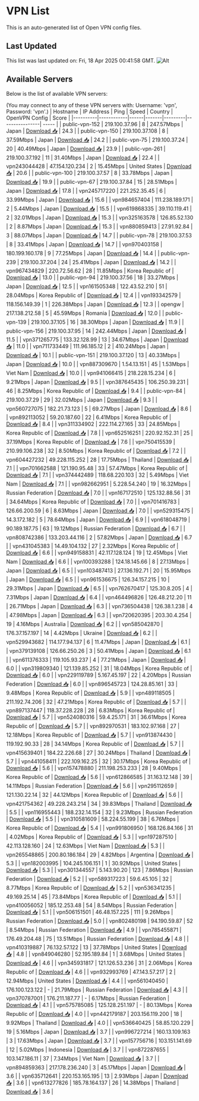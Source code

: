 # VPN List

This is an auto-generated list of Open VPN config files.

## Last Updated

This list was last updated on: Fri, 18 Apr 2025 00:41:58 GMT.
![Alt](https://repobeats.axiom.co/api/embed/186b98318ef1479477931607c1ad7d823f12451f.svg "Repobeats analytics image")

## Available Servers

Below is the list of available VPN servers:

(You may connect to any of these VPN servers with: Username: 'vpn', Password: 'vpn'.)
| Hostname | IP Address | Ping | Speed | Country | OpenVPN Config | Score |
|----------|------------|------|-------|---------|----------------| ----- |
| public-vpn-152 | 219.100.37.96 | 8 | 247.57Mbps | Japan | [Download 📥](./configs/server_0_JP.ovpn) | 24.3 |
| public-vpn-150 | 219.100.37.108 | 8 | 37.59Mbps | Japan | [Download 📥](./configs/server_1_JP.ovpn) | 24.2 |
| public-vpn-75 | 219.100.37.24 | 20 | 40.49Mbps | Japan | [Download 📥](./configs/server_2_JP.ovpn) | 23.9 |
| public-vpn-261 | 219.100.37.192 | 11 | 31.40Mbps | Japan | [Download 📥](./configs/server_3_JP.ovpn) | 22.4 |
| vpn243044428 | 47.154.120.234 | 2 | 15.45Mbps | United States | [Download 📥](./configs/server_4_US.ovpn) | 20.6 |
| public-vpn-100 | 219.100.37.57 | 8 | 33.78Mbps | Japan | [Download 📥](./configs/server_5_JP.ovpn) | 19.9 |
| public-vpn-67 | 219.100.37.84 | 15 | 28.51Mbps | Japan | [Download 📥](./configs/server_6_JP.ovpn) | 17.8 |
| vpn245717220 | 221.252.35.45 | 6 | 33.99Mbps | Japan | [Download 📥](./configs/server_7_JP.ovpn) | 15.6 |
| vpn984657404 | 111.238.189.171 | 2 | 5.44Mbps | Japan | [Download 📥](./configs/server_8_JP.ovpn) | 15.5 |
| vpn619868335 | 39.110.119.41 | 2 | 32.01Mbps | Japan | [Download 📥](./configs/server_9_JP.ovpn) | 15.3 |
| vpn325163578 | 126.85.52.130 | 2 | 8.87Mbps | Japan | [Download 📥](./configs/server_10_JP.ovpn) | 15.3 |
| vpn880859413 | 27.91.92.84 | 3 | 88.07Mbps | Japan | [Download 📥](./configs/server_11_JP.ovpn) | 14.7 |
| public-vpn-78 | 219.100.37.53 | 8 | 33.41Mbps | Japan | [Download 📥](./configs/server_12_JP.ovpn) | 14.7 |
| vpn970403158 | 180.199.160.178 | 9 | 77.25Mbps | Japan | [Download 📥](./configs/server_13_JP.ovpn) | 14.4 |
| public-vpn-239 | 219.100.37.204 | 24 | 25.41Mbps | Japan | [Download 📥](./configs/server_14_JP.ovpn) | 14.2 |
| vpn967434829 | 220.72.56.62 | 28 | 11.85Mbps | Korea Republic of | [Download 📥](./configs/server_15_KR.ovpn) | 13.0 |
| public-vpn-94 | 219.100.37.56 | 18 | 33.27Mbps | Japan | [Download 📥](./configs/server_16_JP.ovpn) | 12.5 |
| vpn161505348 | 122.43.52.210 | 51 | 28.04Mbps | Korea Republic of | [Download 📥](./configs/server_17_KR.ovpn) | 12.4 |
| vpn193342579 | 118.156.149.39 | 1 | 226.38Mbps | Japan | [Download 📥](./configs/server_18_JP.ovpn) | 12.3 |
| opengw | 217.138.212.58 | 5 | 45.59Mbps | Romania | [Download 📥](./configs/server_19_RO.ovpn) | 12.0 |
| public-vpn-139 | 219.100.37.105 | 16 | 38.30Mbps | Japan | [Download 📥](./configs/server_20_JP.ovpn) | 11.9 |
| public-vpn-156 | 219.100.37.95 | 14 | 242.44Mbps | Japan | [Download 📥](./configs/server_21_JP.ovpn) | 11.5 |
| vpn371265775 | 133.32.128.99 | 13 | 34.67Mbps | Japan | [Download 📥](./configs/server_22_JP.ovpn) | 11.0 |
| vpn711733449 | 111.96.185.12 | 2 | 410.24Mbps | Japan | [Download 📥](./configs/server_23_JP.ovpn) | 10.1 |
| public-vpn-151 | 219.100.37.120 | 13 | 40.33Mbps | Japan | [Download 📥](./configs/server_24_JP.ovpn) | 10.0 |
| vpn887309670 | 1.54.13.151 | 45 | 1.53Mbps | Viet Nam | [Download 📥](./configs/server_25_VN.ovpn) | 10.0 |
| vpn941066415 | 218.228.15.234 | 6 | 9.21Mbps | Japan | [Download 📥](./configs/server_26_JP.ovpn) | 9.5 |
| vpn387645435 | 106.250.39.231 | 46 | 8.25Mbps | Korea Republic of | [Download 📥](./configs/server_27_KR.ovpn) | 9.4 |
| public-vpn-84 | 219.100.37.29 | 29 | 32.02Mbps | Japan | [Download 📥](./configs/server_28_JP.ovpn) | 9.3 |
| vpn560727075 | 182.21.73.123 | 5 | 69.27Mbps | Japan | [Download 📥](./configs/server_29_JP.ovpn) | 8.6 |
| vpn892113052 | 59.20.187.60 | 22 | 6.41Mbps | Korea Republic of | [Download 📥](./configs/server_30_KR.ovpn) | 8.4 |
| vpn311334902 | 222.114.27.165 | 33 | 24.85Mbps | Korea Republic of | [Download 📥](./configs/server_31_KR.ovpn) | 7.8 |
| vpn652516251 | 220.92.152.31 | 25 | 37.19Mbps | Korea Republic of | [Download 📥](./configs/server_32_KR.ovpn) | 7.6 |
| vpn750415539 | 210.99.106.238 | 32 | 8.50Mbps | Korea Republic of | [Download 📥](./configs/server_33_KR.ovpn) | 7.2 |
| vpn604427232 | 49.228.115.252 | 28 | 17.75Mbps | Thailand | [Download 📥](./configs/server_34_TH.ovpn) | 7.1 |
| vpn701662588 | 121.190.95.48 | 33 | 57.47Mbps | Korea Republic of | [Download 📥](./configs/server_35_KR.ovpn) | 7.1 |
| vpn374442489 | 118.68.220.103 | 32 | 5.49Mbps | Viet Nam | [Download 📥](./configs/server_36_VN.ovpn) | 7.1 |
| vpn982662951 | 5.228.54.240 | 19 | 16.32Mbps | Russian Federation | [Download 📥](./configs/server_37_RU.ovpn) | 7.0 |
| vpn167172510 | 125.132.88.56 | 31 | 34.64Mbps | Korea Republic of | [Download 📥](./configs/server_38_KR.ovpn) | 7.0 |
| vpn701416783 | 126.66.200.59 | 6 | 8.63Mbps | Japan | [Download 📥](./configs/server_39_JP.ovpn) | 7.0 |
| vpn529315475 | 14.3.172.182 | 5 | 78.64Mbps | Japan | [Download 📥](./configs/server_40_JP.ovpn) | 6.9 |
| vpn618048719 | 90.189.187.75 | 63 | 19.12Mbps | Russian Federation | [Download 📥](./configs/server_41_RU.ovpn) | 6.7 |
| vpn808742386 | 133.203.44.116 | 2 | 57.82Mbps | Japan | [Download 📥](./configs/server_42_JP.ovpn) | 6.7 |
| vpn431045383 | 14.49.104.132 | 27 | 2.32Mbps | Korea Republic of | [Download 📥](./configs/server_43_KR.ovpn) | 6.6 |
| vpn949158831 | 42.117.128.124 | 19 | 12.45Mbps | Viet Nam | [Download 📥](./configs/server_44_VN.ovpn) | 6.6 |
| vpn100393288 | 124.18.145.66 | 8 | 27.13Mbps | Japan | [Download 📥](./configs/server_45_JP.ovpn) | 6.5 |
| vpn103487413 | 27.136.192.71 | 20 | 15.95Mbps | Japan | [Download 📥](./configs/server_46_JP.ovpn) | 6.5 |
| vpn961536675 | 126.34.157.215 | 10 | 29.31Mbps | Japan | [Download 📥](./configs/server_47_JP.ovpn) | 6.5 |
| vpn762670417 | 125.30.8.205 | 4 | 7.31Mbps | Japan | [Download 📥](./configs/server_48_JP.ovpn) | 6.4 |
| vpn464496826 | 126.48.212.20 | 11 | 26.71Mbps | Japan | [Download 📥](./configs/server_49_JP.ovpn) | 6.3 |
| vpn736504438 | 126.38.1.238 | 4 | 47.98Mbps | Japan | [Download 📥](./configs/server_50_JP.ovpn) | 6.3 |
| vpn720620395 | 203.30.4.254 | 19 | 4.16Mbps | Australia | [Download 📥](./configs/server_51_AU.ovpn) | 6.2 |
| vpn585042870 | 176.37.157.197 | 14 | 4.42Mbps | Ukraine | [Download 📥](./configs/server_52_UA.ovpn) | 6.2 |
| vpn529943682 | 114.177.94.137 | 6 | 11.47Mbps | Japan | [Download 📥](./configs/server_53_JP.ovpn) | 6.1 |
| vpn379139108 | 126.66.250.26 | 3 | 50.41Mbps | Japan | [Download 📥](./configs/server_54_JP.ovpn) | 6.1 |
| vpn611376333 | 119.105.93.237 | 4 | 77.21Mbps | Japan | [Download 📥](./configs/server_55_JP.ovpn) | 6.0 |
| vpn319809340 | 121.139.85.252 | 31 | 18.04Mbps | Korea Republic of | [Download 📥](./configs/server_56_KR.ovpn) | 6.0 |
| vpn229119789 | 5.167.45.197 | 22 | 4.20Mbps | Russian Federation | [Download 📥](./configs/server_57_RU.ovpn) | 6.0 |
| vpn896545723 | 124.28.85.161 | 33 | 9.48Mbps | Korea Republic of | [Download 📥](./configs/server_58_KR.ovpn) | 5.9 |
| vpn489118505 | 211.192.74.206 | 32 | 47.21Mbps | Korea Republic of | [Download 📥](./configs/server_59_KR.ovpn) | 5.7 |
| vpn897137447 | 118.37.228.228 | 28 | 6.83Mbps | Korea Republic of | [Download 📥](./configs/server_60_KR.ovpn) | 5.7 |
| vpn524080316 | 59.4.25.171 | 31 | 36.61Mbps | Korea Republic of | [Download 📥](./configs/server_61_KR.ovpn) | 5.7 |
| vpn892970531 | 183.102.97.168 | 27 | 12.18Mbps | Korea Republic of | [Download 📥](./configs/server_62_KR.ovpn) | 5.7 |
| vpn913874430 | 119.192.90.33 | 28 | 34.14Mbps | Korea Republic of | [Download 📥](./configs/server_63_KR.ovpn) | 5.7 |
| vpn415639401 | 184.22.226.68 | 27 | 30.24Mbps | Thailand | [Download 📥](./configs/server_64_TH.ovpn) | 5.7 |
| vpn441058411 | 222.109.162.25 | 32 | 30.17Mbps | Korea Republic of | [Download 📥](./configs/server_65_KR.ovpn) | 5.6 |
| vpn157478880 | 211.198.253.233 | 28 | 9.40Mbps | Korea Republic of | [Download 📥](./configs/server_66_KR.ovpn) | 5.6 |
| vpn612866585 | 31.163.12.148 | 39 | 14.11Mbps | Russian Federation | [Download 📥](./configs/server_67_RU.ovpn) | 5.6 |
| vpn295112659 | 121.130.22.14 | 32 | 44.12Mbps | Korea Republic of | [Download 📥](./configs/server_68_KR.ovpn) | 5.6 |
| vpn421754362 | 49.228.243.214 | 34 | 39.83Mbps | Thailand | [Download 📥](./configs/server_69_TH.ovpn) | 5.5 |
| vpn116955443 | 188.232.14.154 | 32 | 9.23Mbps | Russian Federation | [Download 📥](./configs/server_70_RU.ovpn) | 5.5 |
| vpn310581609 | 58.224.55.199 | 38 | 6.76Mbps | Korea Republic of | [Download 📥](./configs/server_71_KR.ovpn) | 5.4 |
| vpn991806950 | 168.126.84.166 | 31 | 4.02Mbps | Korea Republic of | [Download 📥](./configs/server_72_KR.ovpn) | 5.3 |
| vpn197287510 | 42.113.128.160 | 24 | 12.63Mbps | Viet Nam | [Download 📥](./configs/server_73_VN.ovpn) | 5.3 |
| vpn265548865 | 200.80.186.184 | 29 | 4.82Mbps | Argentina | [Download 📥](./configs/server_74_AR.ovpn) | 5.3 |
| vpn182003995 | 104.245.106.151 | 1 | 30.92Mbps | United States | [Download 📥](./configs/server_75_US.ovpn) | 5.3 |
| vpn301344557 | 5.143.90.20 | 123 | 7.86Mbps | Russian Federation | [Download 📥](./configs/server_76_RU.ovpn) | 5.2 |
| vpn589317223 | 59.6.45.105 | 32 | 8.77Mbps | Korea Republic of | [Download 📥](./configs/server_77_KR.ovpn) | 5.2 |
| vpn536341235 | 49.169.25.14 | 45 | 73.84Mbps | Korea Republic of | [Download 📥](./configs/server_78_KR.ovpn) | 5.1 |
| vpn410056052 | 185.12.253.48 | 54 | 8.54Mbps | Russian Federation | [Download 📥](./configs/server_79_RU.ovpn) | 5.1 |
| vpn506151501 | 46.48.157.225 | 111 | 9.26Mbps | Russian Federation | [Download 📥](./configs/server_80_RU.ovpn) | 5.0 |
| vpn802480198 | 94.190.59.87 | 52 | 8.54Mbps | Russian Federation | [Download 📥](./configs/server_81_RU.ovpn) | 4.9 |
| vpn785455871 | 176.49.204.48 | 75 | 13.51Mbps | Russian Federation | [Download 📥](./configs/server_82_RU.ovpn) | 4.8 |
| vpn410319887 | 76.132.57.122 | 13 | 37.78Mbps | United States | [Download 📥](./configs/server_83_US.ovpn) | 4.8 |
| vpn849046280 | 52.195.189.84 | 1 | 3.68Mbps | United States | [Download 📥](./configs/server_84_US.ovpn) | 4.6 |
| vpn345931817 | 121.126.53.236 | 31 | 2.06Mbps | Korea Republic of | [Download 📥](./configs/server_85_KR.ovpn) | 4.6 |
| vpn932993769 | 47.143.57.217 | 2 | 12.94Mbps | United States | [Download 📥](./configs/server_86_US.ovpn) | 4.4 |
| vpn561040450 | 176.100.123.122 | - | 21.79Mbps | Russian Federation | [Download 📥](./configs/server_87_RU.ovpn) | 4.3 |
| vpn370787001 | 176.211.187.77 | - | 6.17Mbps | Russian Federation | [Download 📥](./configs/server_88_RU.ovpn) | 4.1 |
| vpn575785085 | 125.128.251.197 | - | 80.13Mbps | Korea Republic of | [Download 📥](./configs/server_89_KR.ovpn) | 4.0 |
| vpn442179187 | 203.156.119.200 | 18 | 9.92Mbps | Thailand | [Download 📥](./configs/server_90_TH.ovpn) | 4.0 |
| vpn536640425 | 58.85.120.229 | 19 | 5.16Mbps | Japan | [Download 📥](./configs/server_91_JP.ovpn) | 3.7 |
| vpn996727214 | 160.13.109.163 | 3 | 17.63Mbps | Japan | [Download 📥](./configs/server_92_JP.ovpn) | 3.7 |
| vpn157756716 | 103.151.141.69 | 12 | 5.02Mbps | Indonesia | [Download 📥](./configs/server_93_ID.ovpn) | 3.7 |
| vpn872287655 | 103.147.186.11 | 37 | 7.34Mbps | Viet Nam | [Download 📥](./configs/server_94_VN.ovpn) | 3.7 |
| vpn894859363 | 217.178.236.240 | 3 | 45.17Mbps | Japan | [Download 📥](./configs/server_95_JP.ovpn) | 3.6 |
| vpn635712641 | 220.153.165.195 | 13 | 2.93Mbps | Japan | [Download 📥](./configs/server_96_JP.ovpn) | 3.6 |
| vpn613277826 | 185.78.164.137 | 26 | 14.38Mbps | Thailand | [Download 📥](./configs/server_97_TH.ovpn) | 3.6 |
